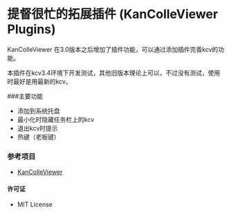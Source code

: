 提督很忙的拓展插件 (KanColleViewer Plugins)
==========

KanColleViewer 在3.0版本之后增加了插件功能，可以通过添加插件完善kcv的功能。

本插件在kcv3.4环境下开发测试，其他旧版本理论上可以，不过没有测试，使用时最好是用最新的kcv。


###主要功能

* 添加到系统托盘
* 最小化时隐藏任务栏上的kcv
* 退出kcv时提示
* 热键（老板键）



### 参考项目

* [KanColleViewer](https://github.com/Grabacr07/KanColleViewer)


#### 许可证

* MIT License
